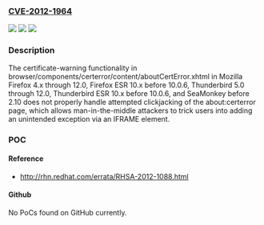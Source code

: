 ### [CVE-2012-1964](https://cve.mitre.org/cgi-bin/cvename.cgi?name=CVE-2012-1964)
![](https://img.shields.io/static/v1?label=Product&message=n%2Fa&color=blue)
![](https://img.shields.io/static/v1?label=Version&message=n%2Fa&color=blue)
![](https://img.shields.io/static/v1?label=Vulnerability&message=n%2Fa&color=brighgreen)

### Description

The certificate-warning functionality in browser/components/certerror/content/aboutCertError.xhtml in Mozilla Firefox 4.x through 12.0, Firefox ESR 10.x before 10.0.6, Thunderbird 5.0 through 12.0, Thunderbird ESR 10.x before 10.0.6, and SeaMonkey before 2.10 does not properly handle attempted clickjacking of the about:certerror page, which allows man-in-the-middle attackers to trick users into adding an unintended exception via an IFRAME element.

### POC

#### Reference
- http://rhn.redhat.com/errata/RHSA-2012-1088.html

#### Github
No PoCs found on GitHub currently.

